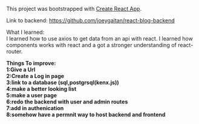 This project was bootstrapped with [Create React App](https://github.com/facebook/create-react-app).

Link to backend: https://github.com/joeygaitan/react-blog-backend

What I learned:<br/>
I learned how to use axios to get data from an api with react. I learned how components works with react and a got a stronger understanding of react-router.


<strong>Things To improve<strong/>: <br/>
1:Give a Url <br/>
2:Create a Log in page <br/>
3:link to a database (sql,postgrsql(kenx.js)) <br/>
4:make a better looking list <br/>
5:make a user page <br/>
6:redo the backend with user and admin routes <br/>
7:add in authenication <br/>
8:somehow have a permnit way to host backend and frontend <br/>
